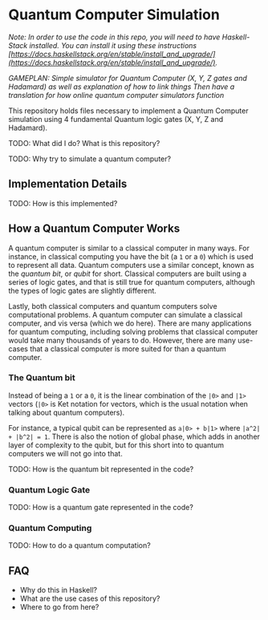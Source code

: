 # Quantum Computer Simulation

*Note: In order to use the code in this repo, you will need to have Haskell-Stack installed. You can install it using these instructions [https://docs.haskellstack.org/en/stable/install_and_upgrade/](https://docs.haskellstack.org/en/stable/install_and_upgrade/).*

*GAMEPLAN: Simple simulator for Quantum Computer (X, Y, Z gates and Hadamard) as well as explanation of how to link things Then have a translation for how online quantum computer simulators function*

This repository holds files necessary to implement a Quantum Computer simulation using 4 fundamental Quantum logic gates (X, Y, Z and Hadamard).

TODO: What did I do? What is this repository?

TODO: Why try to simulate a quantum computer?

## Implementation Details

TODO: How is this implemented?

## How a Quantum Computer Works

A quantum computer is similar to a classical computer in many ways. For instance, in classical computing you have the bit (a `1` or a `0`) which is used to represent all data. Quantum computers use a similar concept, known as the *quantum bit*, or *qubit* for short. Classical computers are built using a series of logic gates, and that is still true for quantum computers, although the types of logic gates are slightly different.

Lastly, both classical computers and quantum computers solve computational problems. A quantum computer can simulate a classical computer, and vis versa (which we do here). There are many applications for quantum computing, including solving problems that classical computer would take many thousands of years to do. However, there are many use-cases that a classical computer is more suited for than a quantum computer. 

### The Quantum bit
Instead of being a `1` or a `0`, it is the linear combination of the `|0>` and `|1>` vectors (`|0>` is Ket notation for vectors, which is the usual notation when talking about quantum computers).

For instance, a typical qubit can be represented as `a|0> + b|1>` where `|a^2| + |b^2| = 1`. There is also the notion of global phase, which adds in another layer of complexity to the qubit, but for this short into to quantum computers we will not go into that.

TODO: How is the quantum bit represented in the code?


### Quantum Logic Gate

TODO: How is a quantum gate represented in the code?

### Quantum Computing

TODO: How to do a quantum computation?

## FAQ

- Why do this in Haskell?
- What are the use cases of this repository?
- Where to go from here?
